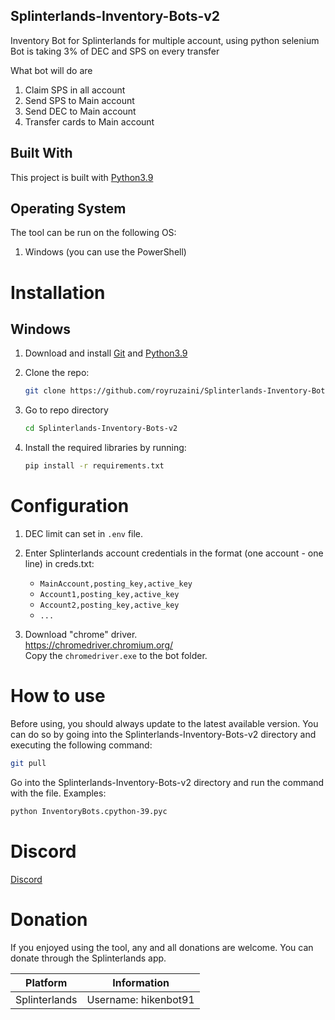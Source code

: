 ## Splinterlands-Inventory-Bots-v2
Inventory Bot for Splinterlands for multiple account, using python selenium <br>
Bot is taking 3% of DEC and SPS on every transfer <br>

What bot will do are
  1. Claim SPS in all account
  2. Send SPS to Main account
  3. Send DEC to Main account
  4. Transfer cards to Main account

## Built With
This project is built with [Python3.9](https://www.python.org/downloads/)

## Operating System
The tool can be run on the following OS:
  1.  Windows (you can use the PowerShell)

# Installation
## Windows

1. Download and install [Git](https://git-scm.com/) and [Python3.9](https://www.python.org/)
2. Clone the repo: 

      ```sh
      git clone https://github.com/royruzaini/Splinterlands-Inventory-Bots-v2
      ```

3. Go to repo directory
      ```sh
      cd Splinterlands-Inventory-Bots-v2
      ```

4. Install the required libraries by running: 
      ```sh
      pip install -r requirements.txt
      ```

# Configuration

1.  DEC limit can set in ``.env`` file. <br>

2.  Enter Splinterlands account credentials in the format (one account - one line) in creds.txt: <br>
    <ul>
      <li><code>MainAccount,posting_key,active_key</code></li>
      <li><code>Account1,posting_key,active_key</code></li>
      <li><code>Account2,posting_key,active_key</code></li>
      <li><code>...</code></li>
    </ul>

3. Download "chrome" driver. <br>
    https://chromedriver.chromium.org/ <br>
    Copy the <code>chromedriver.exe</code> to the bot folder.

# How to use

Before using, you should always update to the latest available version. You can do so by going into the Splinterlands-Inventory-Bots-v2 directory and executing the following command:

```sh
git pull
```

Go into the Splinterlands-Inventory-Bots-v2 directory and run the command with the file. Examples:

```sh
python InventoryBots.cpython-39.pyc
```

# Discord
<a href="https://discord.gg/53GF7P6BUN">Discord</a>

# Donation
If you enjoyed using the tool, any and all donations are welcome. You can donate through the Splinterlands app.

| Platform | Information |
|:---:|:---:|
| Splinterlands | Username: hikenbot91
